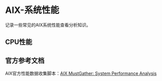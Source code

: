 # AIX-系统性能
记录一些常见的AIX系统性能查看分析知识。
## CPU性能

## 官方参考文档
AIX官方性能数据收集脚本：[AIX MustGather: System Performance Analysis](https://www.ibm.com/support/pages/node/875894)
